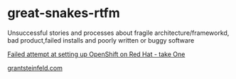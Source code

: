 # great-snakes-rtfm
Unsuccessful stories and processes about fragile architecture/frameworkd, bad product,failed installs and poorly written or buggy software


[Failed attempt at setting up OpenShift on Red Hat - take One](./OpenShift-RHEL7-Failure.md)

[grantsteinfeld.com](https://grantsteinfeld.com)
